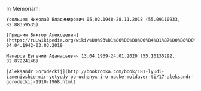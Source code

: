 In Memoriam:

    Усольцев Николай Владимирович 05.02.1948-28.11.2018 (55.09110933, 82.88359535)

    [Гридчин Виктор Алексеевич](https://ru.wikipedia.org/wiki/%D0%93%D1%80%D0%B8%D0%B4%D1%87%D0%B8%D0%BD,_%D0%92%D0%B8%D0%BA%D1%82%D0%BE%D1%80_%D0%90%D0%BB%D0%B5%D0%BA%D1%81%D0%B5%D0%B5%D0%B2%D0%B8%D1%87) 04.04.1942-03.03.2019

    Макаров Евгений Афанасьевич 13.04.1939-24.01.2020 (55.10135292, 82.87224146)

    [Aleksandr Gorodeckij](http://bookzooka.com/book/181-lyudi-izmenivshie-mir-yetyudy-ob-uchenyx-i-o-nauke-moldaver-ti/17-aleksandr-gorodeckij-1910-1968.html)
